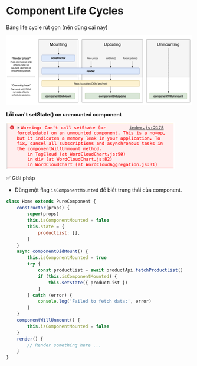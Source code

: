 # Component Life Cycles

Bảng life cycle rút gọn (nên dùng cái này)

![Component-Life-Cycles](./Component-Life-Cycles.png)

**Lỗi can't setState() on unmounted component**

![can't-setState()-on-unmounted-component](./error.png)

✅ Giải pháp

- Dùng một flag `isComponentMounted` để biết trạng thái của component.

```js
class Home extends PureComponent {
	constructor(props) {
		super(props)
		this.isComponentMounted = false
		this.state = {
			productList: [],
		}
	}
	async componentDidMount() {
		this.isComponentMounted = true
		try {
			const productList = await productApi.fetchProductList()
			if (this.isComponentMounted) {
				this.setState({ productList })
			}
		} catch (error) {
			console.log('Failed to fetch data:', error)
		}
	}
	componentWillUnmount() {
		this.isComponentMounted = false
	}
	render() {
		// Render something here ...
	}
}
```
